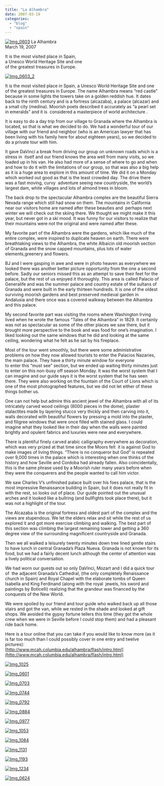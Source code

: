 ```yaml
---
title: "La Alhambra"
date: 2007-03-19
categories: 
  - "blog"
  - "spain"
---
```


 [![Img_0603](https://pub-ac94b3f306b24c0dba4238943c97f2e1.r2.dev/2008/04/14/img_0603.png "Img_0603")](https://pub-ac94b3f306b24c0dba4238943c97f2e1.r2.dev/photos/uncategorized/2008/04/14/img_0603.png) La Alhambra  
March 19, 2007

It is the most visited place in Spain,  
a Unesco World Heritage Site and one  
of the greatest treasures in Europe.

<!--more-->

[![Img_0603_2](https://pub-ac94b3f306b24c0dba4238943c97f2e1.r2.dev/2008/04/14/img_0603_2.png "Img_0603_2")](https://pub-ac94b3f306b24c0dba4238943c97f2e1.r2.dev/photos/uncategorized/2008/04/14/img_0603_2.png)

  
It is the most visited place in Spain, a Unesco World Heritage Site and one of the greatest treasures in Europe. The name Alhambra means “red castle” because in some lights the towers take on a golden reddish hue. It dates back to the ninth century and is a fortress (alcazaba), a palace (alcazar) and a small city (medina). Moorish poets described it accurately as “a pearl set in emeralds” and it is  considered a masterpiece of world architecture .

It is easy to do a day trip from our village to Granada where the Alhambra is located, so that is what we decided to do. We had a wonderful tour of our village with our friend and neighbor (who is an American lawyer that has been living with his family here for about eighteen years), so we decided to do a private tour with him.

It gave DaVinci a break from driving our group on unknown roads which is a stress in  itself and our friend knows the area well from many visits, so we loaded up in his van. He also had more of a sense of where to go and when and how to do it with the limitations of our group, so that was also a big help as it is a huge area to explore in this amount of time. We did it on a Monday which worked out good as that is the least crowded day. The drive there was a fast moving, curvy  adventure seeing new countryside, the world’s largest dam, white villages and lots of almond trees in bloom.

The back drop to the spectacular Alhambra complex are the beautiful Sierra Nevada range which still had snow on them. The mountains in California near our visitors home are named after these beauties and  perhaps next winter we will check out the skiing there. We thought we might make it this year, but never got in a ski mood. It was funny for our visitors to realize that their mountains were not the original and were named after these.

My favorite part of the Alhambra were the gardens, which like much of the entire complex, were inspired to duplicate heaven on earth. There were breathtaking views to the Alhambra, the white Albaicin old moorish section of Granada and the snow capped mountains, plus lots of water elements,greenery and flowers.

BJ and I were gasping in awe and were in photo heaven as everywhere we looked there was another better picture opportunity from the one a second before. Sadly our seniors missed this as an attempt to save their feet for the palace, but the rest of us enjoyed it thoroughly. This area is called Palacio of Generalife and was the summer palace and country estate of the sultans of Granada and were built in the early thirteen hundreds. It is one of the oldest surviving moorish gardens and best preserved medieval garden in Andalusia and there once was a covered walkway between the Alhambra and this palace.

My second favorite part was visiting the rooms where Washington Irving lived when he wrote the famous “Tales of the Alhambra” in 1829. It certainly was not as spectacular as some of the other places we saw there, but it brought more perspective to the book and was food for one’s imagination. I liked looking out the same windows that he did and looking at the same ceiling, wondering what he felt as he sat by his fireplace.

Most of the tour went smoothly, but there were some administrative problems on how they now allowed tourists to enter the Palacios Nazaries, the main palace. They have a thirty minute window for everyone  
to enter this “must see” section, but we ended up waiting thirty minutes just to enter on this non-busy off season Monday. It was the worst system that I can imagine and our guide says it is the worst system that he has seen there. They were also working on the fountain of the Court of Lions which is one of the most photographed features, but we did not let either of these things bother us.

One can not help but admire this ancient jewel of the Alhambra with all of its intricately carved wood ceilings (8000 pieces in the dome), plaster stalactites made by layering stucco very thickly and then carving into it, walls decorated with beautiful flowers by pressing a mold into the plaster, and filigree windows that were once filled with stained glass. I could imagine what they looked like in their day when the walls were painted brightly and opulent fabrics and luxuries were new and everywhere.

There is plentiful finely carved arabic calligraphy everywhere as decoration, which was very prized at that time since the Moors felt  it is against God to make images of living things. “There is no conqueror but God” is repeated over 9,000 times in the palace which is interesting when one thinks of the history and how Seville and Cordoba had already fallen. Also coincidentally, this is the same phrase used by a Moorish ruler many years before when they were the conquerers and the people wanted to call him victor.

We saw Charles V’s unfinished palace built over his foes palace, that is the most impressive Renaissance building in Spain, but it does not really fit in with the rest, so looks out of place. Our guide pointed out the unusual arches and it looked like a bullring (and bullfights took place there), but it was not a highlight of the tour.

The Alcazaba is the original fortress and oldest part of the complex and the views are stupendous. We let the elders relax and sit while the rest of us explored it and got more exercise climbing and walking. The best part of this section was climbing the largest remaining tower and getting a 360 degree view of the surrounding magnificent countryside and Granada.

Then we all walked a leisurely twenty minutes down tree lined gentle stairs to have lunch in central Granada’s Plaza Nueva. Granada is not known for its food, but we had a fairly decent lunch although the center of attention was a lively political conversation.

We had worn our guests out so only DaVinci, Mozart and I did a quick tour of  the adjacent Granada’s Cathedral, (the only completely Renaissance church in Spain) and Royal Chapel with the elaborate tombs of Queen Isabella and King Ferdinand (along with the royal  jewels, his sword and paintings by Boticelli) realizing that the grandeur was financed by the conquests of the New World.

We were spoiled by our friend and tour guide who walked back up all those stairs and got the van, while we rested in the shade and looked at gift shops. We avoided the gypsy fortune tellers this time (they got the whole crew when we were in Seville before I could stop them) and had a pleasant ride back home.

Here is a tour online that you can take if you would like to know more (as it is far too much than I could possibly cover in one entry and twelve pictures):  
[http://www.mcah.columbia.edu/alhambra/flash/intro.html](http://www.mcah.columbia.edu/alhambra/flash/intro.html)

  

[![Img_1025](https://pub-ac94b3f306b24c0dba4238943c97f2e1.r2.dev/2008/04/14/img_1025.png "Img_1025")](https://pub-ac94b3f306b24c0dba4238943c97f2e1.r2.dev/photos/uncategorized/2008/04/14/img_1025.png)

[![Img_0601](https://pub-ac94b3f306b24c0dba4238943c97f2e1.r2.dev/2008/04/14/img_0601.png "Img_0601")](https://pub-ac94b3f306b24c0dba4238943c97f2e1.r2.dev/photos/uncategorized/2008/04/14/img_0601.png)

[![Img_0703](https://pub-ac94b3f306b24c0dba4238943c97f2e1.r2.dev/2008/04/14/img_0703.png "Img_0703")](https://pub-ac94b3f306b24c0dba4238943c97f2e1.r2.dev/photos/uncategorized/2008/04/14/img_0703.png)

[![Img_0744](https://pub-ac94b3f306b24c0dba4238943c97f2e1.r2.dev/2008/04/14/img_0744.png "Img_0744")](https://pub-ac94b3f306b24c0dba4238943c97f2e1.r2.dev/photos/uncategorized/2008/04/14/img_0744.png)

[![Img_0792](https://pub-ac94b3f306b24c0dba4238943c97f2e1.r2.dev/2008/04/14/img_0792.png "Img_0792")](https://pub-ac94b3f306b24c0dba4238943c97f2e1.r2.dev/photos/uncategorized/2008/04/14/img_0792.png)

[![Img_0884](https://pub-ac94b3f306b24c0dba4238943c97f2e1.r2.dev/2008/04/14/img_0884.png "Img_0884")](https://pub-ac94b3f306b24c0dba4238943c97f2e1.r2.dev/photos/uncategorized/2008/04/14/img_0884.png)

[![Img_0977](https://pub-ac94b3f306b24c0dba4238943c97f2e1.r2.dev/2008/04/14/img_0977.png "Img_0977")](https://pub-ac94b3f306b24c0dba4238943c97f2e1.r2.dev/photos/uncategorized/2008/04/14/img_0977.png)

[![Img_1053](https://pub-ac94b3f306b24c0dba4238943c97f2e1.r2.dev/2008/04/14/img_1053.png "Img_1053")](https://pub-ac94b3f306b24c0dba4238943c97f2e1.r2.dev/photos/uncategorized/2008/04/14/img_1053.png)

[![Img_1084](https://pub-ac94b3f306b24c0dba4238943c97f2e1.r2.dev/2008/04/14/img_1084.png "Img_1084")](https://pub-ac94b3f306b24c0dba4238943c97f2e1.r2.dev/photos/uncategorized/2008/04/14/img_1084.png)

[![Img_1131](https://pub-ac94b3f306b24c0dba4238943c97f2e1.r2.dev/2008/04/14/img_1131.png "Img_1131")](https://pub-ac94b3f306b24c0dba4238943c97f2e1.r2.dev/photos/uncategorized/2008/04/14/img_1131.png)

[![Img_1193](https://pub-ac94b3f306b24c0dba4238943c97f2e1.r2.dev/2008/04/14/img_1193.png "Img_1193")](https://pub-ac94b3f306b24c0dba4238943c97f2e1.r2.dev/photos/uncategorized/2008/04/14/img_1193.png)

[![Img_1234](https://pub-ac94b3f306b24c0dba4238943c97f2e1.r2.dev/2008/04/14/img_1234.png "Img_1234")](https://pub-ac94b3f306b24c0dba4238943c97f2e1.r2.dev/photos/uncategorized/2008/04/14/img_1234.png)

[![Img_0624](https://pub-ac94b3f306b24c0dba4238943c97f2e1.r2.dev/2008/04/14/img_0624.png "Img_0624")](https://pub-ac94b3f306b24c0dba4238943c97f2e1.r2.dev/photos/uncategorized/2008/04/14/img_0624.png)
